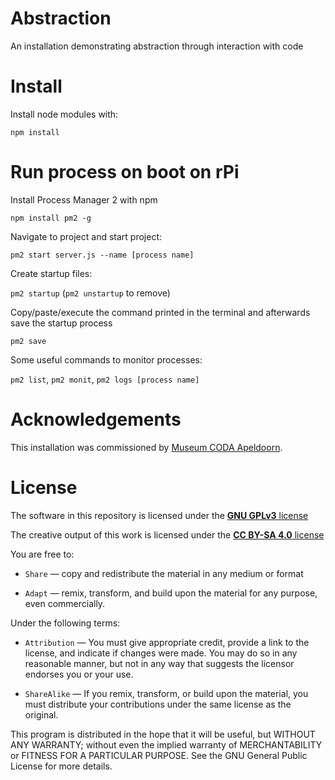 # Abstraction

An installation demonstrating abstraction through interaction with code

# Install

Install node modules with:

`npm install`

# Run process on boot on rPi

Install Process Manager 2 with npm

`npm install pm2 -g`

Navigate to project and start project:

`pm2 start server.js --name [process name]`

Create startup files:

`pm2 startup` (`pm2 unstartup` to remove)

Copy/paste/execute the command printed in the terminal and afterwards save the startup process

`pm2 save`

Some useful commands to monitor processes:

`pm2 list`, `pm2 monit`, `pm2 logs [process name]`

# Acknowledgements

This installation was commissioned by [Museum CODA Apeldoorn](https://www.coda-apeldoorn.nl/).

# License

The software in this repository is licensed under the [**GNU GPLv3** license](https://choosealicense.com/licenses/gpl-3.0/)

The creative output of this work is licensed under the [**CC BY-SA 4.0** license](https://creativecommons.org/licenses/by-sa/4.0/legalcode)

You are free to:

- `Share` — copy and redistribute the material in any medium or format

- `Adapt` — remix, transform, and build upon the material for any purpose, even commercially.

Under the following terms:

- `Attribution` — You must give appropriate credit, provide a link to the license, and indicate if changes were made. You may do so in any reasonable manner, but not in any way that suggests the licensor endorses you or your use.

- `ShareAlike` — If you remix, transform, or build upon the material, you must distribute your contributions under the same license as the original.

This program is distributed in the hope that it will be useful, but WITHOUT ANY WARRANTY; without even the implied warranty of MERCHANTABILITY or FITNESS FOR A PARTICULAR PURPOSE. See the GNU General Public License for more details.